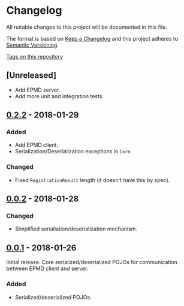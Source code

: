 # Changelog

All notable changes to this project will be documented in this file.

The format is based on [Keep a Changelog](http://keepachangelog.com/en/1.0.0/)
and this project adheres to [Semantic Versioning](http://semver.org/spec/v2.0.0.html).

[Tags on this repository](https://github.com/appulse-projects/epmd-java/tags)

## [Unreleased]

- Add EPMD server.
- Add more unit and integration tests.

## [0.2.2](https://github.com/appulse-projects/epmd-java/releases/tag/0.2.2) - 2018-01-29

### Added

- Add EPMD client.
- Serialization/Deserialization exceptions in `Core`.

### Changed

- Fixed `RegistrationResult` length (it doesn't have this by spec).

## [0.0.2](https://github.com/appulse-projects/epmd-java/releases/tag/0.0.2) - 2018-01-28

### Changed

- Simplified serialiation/deserialization mechanism.

## [0.0.1](https://github.com/appulse-projects/epmd-java/releases/tag/0.0.1) - 2018-01-26

Initial release. Core serialized/deserialized POJOs for communication between EPMD client and server.

### Added

- Serialized/deserialized POJOs.
